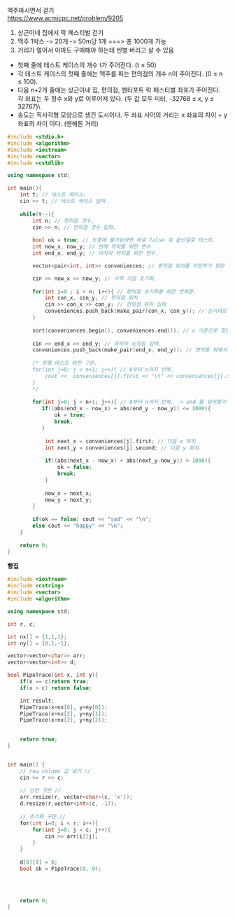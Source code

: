 맥주마시면서 걷기     
https://www.acmicpc.net/problem/9205    
    
1. 상근이네 집에서 락 페스티벌 걷기   
2. 맥주 1박스 -> 20개 -> 50m당 1개 ===> 총 1000개 가능   
3. 거리가 멀어서 아마도 구매해야 하는데 빈병 버리고 살 수 있음    

* 첫째 줄에 테스트 케이스의 개수 t가 주어진다. (t ≤ 50)
* 각 테스트 케이스의 첫째 줄에는 맥주를 파는 편의점의 개수 n이 주어진다. (0 ≤ n ≤ 100).
* 다음 n+2개 줄에는 상근이네 집, 편의점, 펜타포트 락 페스티벌 좌표가 주어진다. 각 좌표는 두 정수 x와 y로 이루어져 있다. (두 값 모두 미터, -32768 ≤ x, y ≤ 32767)\
* 송도는 직사각형 모양으로 생긴 도시이다. 두 좌표 사이의 거리는 x 좌표의 차이 + y 좌표의 차이 이다. (맨해튼 거리)

```c++
#include <stdio.h>
#include <algorithm>
#include <iostream>
#include <vector>
#include <cstdlib>

using namespace std;

int main(){
    int t; // 테스트 케이스.
    cin >> t; // 테스트 케이스 입력.
    
    while(t--){
        int n; // 편의점 갯수.
        cin >> n; // 편의점 갯수 입력.
        
        bool ok = true; // 도중에 불가능하면 바로 false 로 끝난걸로 테스트.
        int now_x, now_y; // 현재 위치를 위한 변수
        int end_x, end_y; // 마지막 위치를 위한 변수.

        vector<pair<int, int>> conveniences; // 편의점 위치를 저장하기 위한 동적 배열.

        cin >> now_x >> now_y; // 시작 지점 초기화.
        
        for(int i=0 ; i < n; i++){ // 편의점 초기화를 위한 반복문.
            int con_x, con_y; // 편의점 위치
            cin >> con_x >> con_y; // 편의점 위치 입력
            conveniences.push_back(make_pair(con_x, con_y)); // 순서대로 입력.
        }
        
        sort(conveniences.begin(), conveniences.end()); // x 기준으로 정렬 진행.
        
        cin >> end_x >> end_y; // 마지막 도착점 입력.
        conveniences.push_back(make_pair(end_x, end_y)); // 편의를 위해서 배열에도 넣어줌
       
        /* 정렬 테스트 위한 구문.
        for(int j=0; j < n+1; j++){ // 0부터 n까지 반복.
            cout <<  conveniences[j].first << "\t" << conveniences[j].second << "\n";
        }
        */
        
        for(int j=0; j < n+1; j++){ // 0부터 n까지 반복. -> end 를 넣어줬기 때문에 +1
           if((abs(end_x - now_x) + abs(end_y - now_y)) <= 1000){
               ok = true;
               break;
           }
            
            int next_x = conveniences[j].first; // 다음 x 위치
            int next_y = conveniences[j].second; // 다음 y 위치.
    
            if((abs(next_x - now_x) + abs(next_y-now_y)) > 1000){
                ok = false;
                break;
            }
            
            now_x = next_x;
            now_y = next_y;
        }
        
        if(ok == false) cout << "sad" << "\n";
        else cout << "happy" << "\n";
    }
    
    return 0;
}


```

**빵집**
```c++
#include <iostream>
#include <cstring>
#include <vector>
#include <algorithm>

using namespace std;

int r, c;

int nx[] = {1,1,1};
int ny[] = {0,1,-1};

vector<vector<char>> arr;
vector<vector<int>> d;

bool PipeTrace(int x, int y){
    if(x == c)return true;
    if(x > c) return false;

    int result;
    PipeTrace(x+nx[0], y+ny[0]);
    PipeTrace(x+nx[2], y+ny[1]);
    PipeTrace(x+nx[2], y+ny[2]);

    
    return true;
}


int main() {
    // row column 값 넣기 //
    cin >> r >> c;
    
    // 선언 구문 //
    arr.resize(r, vector<char>(c, 'x'));
    d.resize(r,vector<int>(c, -1));
    
    // 초기화 구문 //
    for(int i=0; i < r; i++){
        for(int j=0; j < c; j++){
            cin >> arr[i][j];
        }
    }
    
    d[0][0] = 0;
    bool ok = PipeTrace(0, 0);
    
    


    return 0;
}

```
